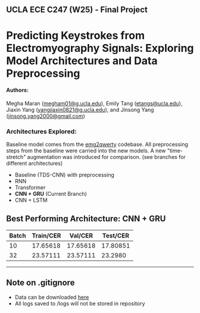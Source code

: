## UCLA ECE C247 (W25) - Final Project
# Predicting Keystrokes from Electromyography Signals: Exploring Model Architectures and Data Preprocessing
#### Authors:
Megha Maran (megham01@g.ucla.edu), Emily Tang (etangs@ucla.edu), Jiaxin Yang (yangjiaxin0821@g.ucla.edu), and Jinsong Yang (jinsong.yang2000@gmail.com)


### Architectures Explored:
Baseline model comes from the [emg2qwerty](https://github.com/joe-lin-tech/emg2qwerty/tree/main) codebase. All preprocessing steps from the baseline were carried into the new models. A new "time-stretch" augmentation was introduced for comparison. (see branches for different architectures)
- Baseline (TDS-CNN) with preprocessing
- RNN
- Transformer
- **CNN + GRU** (Current Branch)
- CNN + LSTM

## Best Performing Architecture: CNN + GRU
|Batch|Train/CER|Val/CER|Test/CER|
|----------|-----------|-----------|-----------|
| 10 | 17.65618  | 17.65618  | 17.80851  |
| 32 | 23.57111  | 23.57111  | 23.2980   |
---

## Note on .gitignore
- Data can be downloaded [here](https://ucla.app.box.com/s/e54bnjvy6hl33ao3jhvz7711q5iwkws5)
- All logs saved to /logs will not be stored in repository
